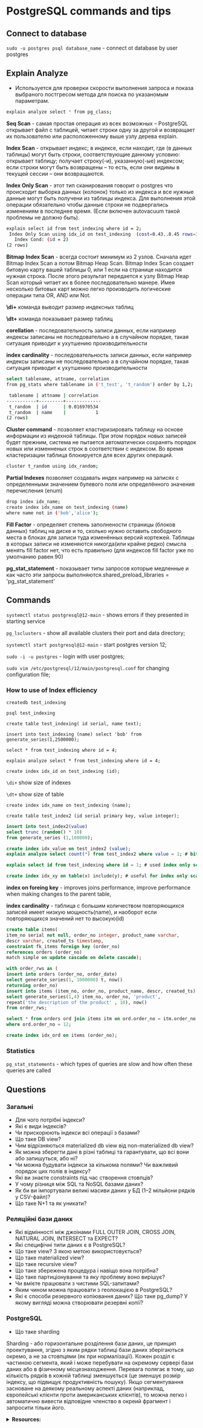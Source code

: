 # PostgreSQL commands and tips

## Connect to database

`sudo -u postgres psql database_name` - connect ot database by user postgres  

## Explain Analyze

- Используется для проверки скорости выполнения запроса и показа выбраного постгресом метода для поиска по указаномым параметрам.

```sh
explain analyze select * from pg_class;
```

**Seq Scan** - самая простая операция из всех возможных – PostgreSQL открывает файл с таблицей, читает строки одну за другой и возвращает их пользователю или расположенному выше узлу дерева explain.

**Index Scan** - открывает индекс; в индексе, если находит, где (в данных таблицы) могут быть строки, соответствующие данному условию: открывает таблицу; получает строку(-и), указанную(-ые) индексом;
если строки могут быть возвращены – то есть, если они видимы в текущей сессии – они возвращаются.

**Index Only Scan** - этот тип сканирования говорит о postgres что происходит выборка данных (колонок) только из индекса и все нужные данные могут быть получени из таблицы индекса. Для выполнения этой операции обязательно чтобы данные строки не подвергались изменениям в последнее время. (Если включен autovacuum такой проблемы не должно быть).

```sh
explain select id from test_indexing where id = 2;
 Index Only Scan using idx_id on test_indexing  (cost=0.43..8.45 rows=1 width=4)
   Index Cond: (id = 2)
(2 rows)
```

**Bitmap Index Scan** - всегда состоит минимум из 2 узлов. Сначала идет Bitmap Index Scan а потом Bitmap Heap Scan. Bitmap Index Scan создает битовую карту вашей таблицы 0, или 1 если на странице находится нужная строка. После этого результат передается к узлу Bitmap Heap Scan который читает их в более последовательно  манере. Имея несколько битовых карт можно легко производить логические операции типа OR, AND или Not.

**\di+** команда выводит размер индексных таблиц

**\dt+** команда показывает размер таблиц

**corellation** - последовательность записи данных, если например индексы записаны не последовательно а в случайном порядке, такая ситуация приводит к ухутшению производительности

**index cardinality** - последовательность записи данных, если например индексы записаны не последовательно а в случайном порядке, такая ситуация приводит к ухутшению производительности

```sh
select tablename, attname, correlation
from pg_stats where tablename in ('t_test', 't_random') order by 1,2;

 tablename | attname | correlation
-----------+---------+-------------
 t_random  | id      | 0.016970534
 t_random  | name    |           1
(2 rows)
```

**Cluster command** - позволяет кластиризировать таблицу на основе информации из индехной таблицы. При этом порядок новых записей будет прежним, система не пытается автоматически сохранять порядок новых или изменненых строк в соответствии с индексом. Во время кластеризации таблица блокируется для всех других операций.

```sh
cluster t_random using idx_random;
```

**Partial Indexes** позволяет создавать индех например на записях с определенными значением булевого поля или определённого значения перечисления (enum)

```sh
drop index idx_name;
create index idx_name on test_indexing (name)
where name not in ('bob','alice');
```

**Fill Factor** - определяет степень заполнености страницы (блоков данных) таблиц на диске и то, сколько нужно оставить свободного места в блоках для записи туда изменённых версий кортежей. Таблицы в которых записи не изменяются никогда(или крайне редко) смысла менять fill factor нет, что есть правильно (для индексов fill factor уже по умолчанию равен 90)

**pg_stat_statement** - показывает типы запросов которые медленные и как часто эти запросы выполняются.shared_preload_libraries = 'pg_stat_statement'

## Commands

`systemctl status postgresql@12-main` - shows errors if they presented in starting service

`pg_lsclusters` - show all available clusters their port and data directory;

`systemctl start postgresql@12-main` - start postgres version 12;

`sudo -i -u postgres` - login with user postgres;

`sudo vim /etc/postgresql/12/main/postgresql.conf` for changing configuration file;

### How to use of Index efficiency

`createdb test_indexing`

`psql test_indexing`

`create table test_indexing( id serial, name text);`

`insert into test_indexing (name) select 'bob' from generate_series(1,2500000);`

`select * from test_indexing where id = 4;`

`explain analyze select * from test_indexing where id = 4;`

`create index idx_id on test_indexing (id);`

`\di+` show size of indexes 

`\dt+` show size of table

`create index idx_name on test_indexing (name);`

`create table test_index2 (id serial primary key, value integer);`

```sql
insert into test_index2(value)
select trunc (random() * 10)
from generate_series (1,100000);

create index idx_value on test_index2 (value);
explain analyze select count(*) from test_index2 where value = 1; # bitmap Heap  scan 

explain select id from test_indexing where id = 1; # used index only scan

create index idx_xy on table(x) include(y); # useful for index only scan
```

**index on foreing key** - improves joins performance, improve performance when making changes to the parent table, 

**index cardinality** - таблица с большим количеством повторяющихся записей имеет низкую мощность(name), и наоборот если повторяющихся значений нет то высокую(id)

```sql
create table items(
item_no serial not null, order_no integer, product_name varchar,
descr varchar, created_ts timestamp,
constraint fk_items foreign key (order_no)
references orders (order_no)
match simple on update cascade on delete cascade);

with order_rws as ( 
insert into orders (order_no, order_date)
select generate_series(1, 1000000) t, now()
returning order_no)
insert into items (item_no, order_no, product_name, descr, created_ts)
select generate_series(1,4) item_no, order_no, 'product',
repeat('the description of the product' , 10), now()
from order_rws;

select * from orders ord join items itm on ord.order_no = itm.order_no 
where ord.order_no = 12;

create index idx_ord on items (order_no);
```

### Statistics

`pg_stat_statements` - which types of queries are slow and how often these queries are called

## Questions

### Загальні 

- Для чого потрібні індекси?
- Які є види індексів?
- Чи прискорюють індекси всі операції з базами?
- Що таке DB view?
- Чим відрізняються materialized db view від non-materialized db view?
- Як можна зберегти дані в різні таблиці та гарантувати, що всі вони або запишуться, або ні?
- Чи можна будувати індекси за кількома полями? Чи важливий порядок цих полів в індексу?
- Які ви знаєте constraints під час створення стовпців?
- У чому різниця між SQL та NoSQL базами даних?
- Як би ви імпортували великі масиви даних у БД (1–2 мільйони рядків у CSV-файл)?
- Що таке N+1 та як уникати?

### Реляційні бази даних

- Які відмінності між джоінами FULL OUTER JOIN, CROSS JOIN, NATURAL JOIN, INTERSECT та EXPECT?
- Які специфічні типи даних є в PostgreSQL?
- Що таке view? З якою метою використовується?
- Що таке materialized view?
- Що таке recursive view?
- Що таке збережена процедура і навіщо вона потрібна?
- Що таке партиціонування та яку проблему воно вирішує?
- Чи вмієте працювати з чистими SQL-запитами?
- Яким чином можна працювати з геолокацією в PostgreSQL?
- Які є способи резервного копіювання даних? Що таке pg_dump? У якому вигляді можна створювати резервні копії?

### PostgreSQL

- Що таке sharding

Sharding - або горизонтальне розділення бази даних, це принцип проектування, згідно з яким рядки таблиці бази даних зберігаються окремо, а не за стовпцями (як при нормалізації). Кожен розділ є частиною сегмента, який і може перебувати на окремому сервері бази даних або в фізичному місцезнаходження. Перевага полягає в тому, що кількість рядків в кожній таблиці зменшується (це зменшує розмір індексу, що підвищує продуктивність пошуку). Якщо сегментування засноване на деякому реальному аспекті даних (наприклад, європейські клієнти проти американських клієнтів), то можна легко і автоматично вивести відповідне членство в окреий фрагмент і запросити тільки його.

<details>
<summary><b>Resources:</b></summary>
<br>

> [Postgres vs MongoDB | Олег Бартунов](https://youtu.be/SNzOZKvFZ68)

</details>